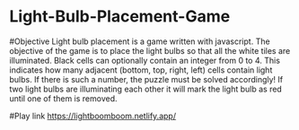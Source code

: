 # Light-Bulb-Placement-Game


#Objective
Light bulb placement is a game written with javascript. The objective of the game is to place the light bulbs so that all the white tiles are illuminated. 
Black cells can optionally contain an integer from 0 to 4. This indicates how many adjacent (bottom, top, right, left) cells contain light bulbs. 
If there is such a number, the puzzle must be solved accordingly!
If two light bulbs are illuminating each other it will mark the light bulb as red until one of them is removed.


#Play link
https://lightboomboom.netlify.app/
